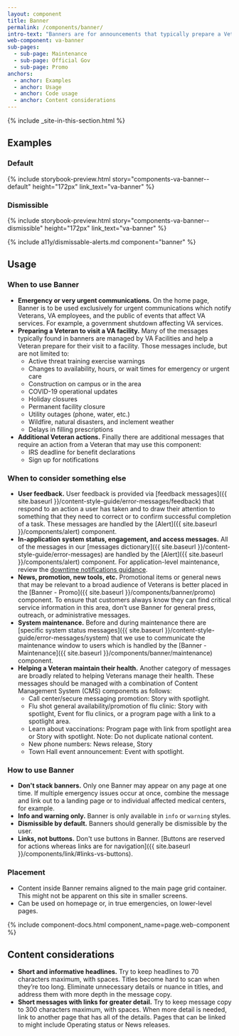 ```yaml
---
layout: component
title: Banner
permalink: /components/banner/
intro-text: "Banners are for announcements that typically prepare a Veteran to visit a VA facility or to help them maintain their health. Banners appear at the top of the page, below the header and navigation components."
web-component: va-banner
sub-pages:
  - sub-page: Maintenance
  - sub-page: Official Gov
  - sub-page: Promo
anchors:
  - anchor: Examples
  - anchor: Usage
  - anchor: Code usage
  - anchor: Content considerations
---
```


{% include _site-in-this-section.html %}

## Examples

### Default

{% include storybook-preview.html story="components-va-banner--default" height="172px" link_text="va-banner" %}

### Dismissible

{% include storybook-preview.html story="components-va-banner--dismissible" height="172px" link_text="va-banner" %}

{% include a11y/dismissable-alerts.md component="banner" %}

## Usage

### When to use Banner

* **Emergency or very urgent communications.** On the home page, Banner is to be used exclusively for urgent communications which notify Veterans, VA employees, and the public of events that affect VA services. For example, a government shutdown affecting VA services.
* **Preparing a Veteran to visit a VA facility.** Many of the messages typically found in banners are managed by VA Facilities and help a Veteran prepare for their visit to a facility. Those messages include, but are not limited to:
  * Active threat training exercise warnings
  * Changes to availability, hours, or wait times for emergency or urgent care
  * Construction on campus or in the area
  * COVID-19 operational updates
  * Holiday closures
  * Permanent facility closure
  * Utility outages (phone, water, etc.)
  * Wildfire, natural disasters, and inclement weather
  * Delays in filling prescriptions
* **Additional Veteran actions.** Finally there are additional messages that require an action from a Veteran that may use this component:
  * IRS deadline for benefit declarations
  * Sign up for notifications

### When to consider something else

* **User feedback.** User feedback is provided via [feedback messages]({{ site.baseurl }}/content-style-guide/error-messages/feedback) that respond to an action a user has taken and to draw their attention to something that they need to correct or to confirm successful completion of a task. These messages are handled by the [Alert]({{ site.baseurl }}/components/alert) component.
* **In-application system status, engagement, and access messages.** All of the messages in our [messages dictionary]({{ site.baseurl }}/content-style-guide/error-messages) are handled by the [Alert]({{ site.baseurl }}/components/alert) component. For application-level maintenance, review the [downtime notifications guidance](https://depo-platform-documentation.scrollhelp.site/developer-docs/downtime-notifications).
* **News, promotion, new tools, etc.** Promotional items or general news that may be relevant to a broad audience of Veterans is better placed in the [Banner - Promo]({{ site.baseurl }}/components/banner/promo) component. To ensure that customers always know they can find critical service information in this area, don’t use Banner for general press, outreach, or administrative messages.
* **System maintenance.** Before and during maintenance there are [specific system status messages]({{ site.baseurl }}/content-style-guide/error-messages/system) that we use to communicate the maintenance window to users which is handled by the [Banner - Maintenance]({{ site.baseurl }}/components/banner/maintenance) component. 
* **Helping a Veteran maintain their health.** Another category of messages are broadly related to helping Veterans manage their health. These messages should be managed with a combination of Content Management System (CMS) components as follows:
  * Call center/secure messaging promotion: Story with spotlight.
  * Flu shot general availability/promotion of flu clinic: Story with spotlight, Event for flu clinics, or a program page with a link to a spotlight area.
  * Learn about vaccinations: Program page with link from spotlight area or Story with spotlight. Note: Do not duplicate national content.
  * New phone numbers: News release, Story
  * Town Hall event announcement: Event with spotlight.

### How to use Banner

* **Don't stack banners.** Only one Banner may appear on any page at one time. If multiple emergency issues occur at once, combine the message and link out to a landing page or to individual affected medical centers, for example.
* **Info and warning only.** Banner is only available in `info` or `warning` styles.
* **Dismissible by default.** Banners should generally be dismissible by the user.
* **Links, not buttons.** Don't use buttons in Banner. [Buttons are reserved for actions whereas links are for navigation]({{ site.baseurl }}/components/link/#links-vs-buttons).

### Placement

* Content inside Banner remains aligned to the main page grid container. This might not be apparent on this site in smaller screens.
* Can be used on homepage or, in true emergencies, on lower-level pages.

{% include component-docs.html component_name=page.web-component %}

## Content considerations

* **Short and informative headlines.** Try to keep headlines to 70 characters maximum, with spaces. Titles become hard to scan when they’re too long. Eliminate unnecessary details or nuance in titles, and address them with more depth in the message copy.
* **Short messages with links for greater detail.** Try to keep message copy to 300 characters maximum, with spaces. When more detail is needed, link to another page that has all of the details. Pages that can be linked to might include Operating status or News releases.